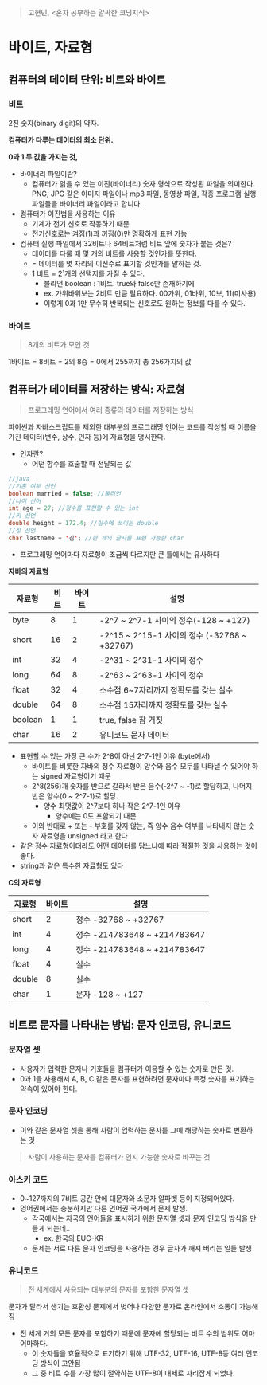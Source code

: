 > 고현민, <혼자 공부하는 얄팍한 코딩지식>

# 바이트, 자료형

## 컴퓨터의 데이터 단위: 비트와 바이트

### 비트

2진 숫자(binary digit)의 약자.

**컴퓨터가 다루는 데이터의 최소 단위.**

**0과 1 두 값을 가지는 것,**

- 바이너리 파일이란?
  - 컴퓨터가 읽을 수 있는 이진(바이너리) 숫자 형식으로 작성된 파일을 의미한다. PNG, JPG 같은 이미지 파일이나 mp3 파일, 동영상 파일, 각종 프로그램 실행 파일들을 바이너리 파일이라고 합니다.
- 컴퓨터가 이진법을 사용하는 이유
  - 기계가 전기 신호로 작동하기 때문
  - 전기신호로는 켜짐(1)과 꺼짐(0)만 명확하게 표현 가능
- 컴퓨터 실행 파일에서 32비트나 64비트처럼 비트 앞에 숫자가 붙는 것은?
  - 데이터를 다룰 때 몇 개의 비트를 사용할 것인가를 뜻한다.
  - = 데이터를 몇 자리의 이진수로 표기할 것인가를 말하는 것.
  - 1 비트 = 2¹개의 선택지를 가질 수 있다.
    - 불리언 boolean : 1비트. true와 false만 존재하기에
    - ex. 가위바위보는 2비트 만큼 필요하다. 00가위, 01바위, 10보, 11(미사용)
    - 이렇게 0과 1만 무수히 반복되는 신호로도 원하는 정보를 다룰 수 있다.

### 바이트

> 8개의 비트가 모인 것

1바이트 = 8비트 = 2의 8승 = 0에서 255까지 총 256가지의 값

## 컴퓨터가 데이터를 저장하는 방식: 자료형

> 프로그래밍 언어에서 여러 종류의 데이터를 저장하는 방식

파이썬과 자바스크립트를 제외한 대부분의 프로그래밍 언어는 코드를 작성할 때 이름을 가진 데이터(변수, 상수, 인자 등)에 자료형을 명시한다.

- 인자란?
  - 어떤 함수를 호출할 때 전달되는 값

```java
//java
//기혼 여부 선언
boolean married = false; //불리언
//나이 선어
int age = 27; //정수를 표현할 수 있는 int
//키 선언
double height = 172.4; //실수에 쓰이는 double
//성 선언
char lastname = '김'; //한 개의 글자를 표현 가능한 char
```

- 프로그래밍 언어마다 자료형이 조금씩 다르지만 큰 틀에서는 유사하다

**자바의 자료형**

| 자료형  | 비트 | 바이트 | 설명                                         |
| ------- | ---- | ------ | -------------------------------------------- |
| byte    | 8    | 1      | -2^7 ~ 2^7-1 사이의 정수(-128 ~ +127)        |
| short   | 16   | 2      | -2^15 ~ 2^15-1 사이의 정수 (-32768 ~ +32767) |
| int     | 32   | 4      | -2^31 ~ 2^31-1 사이의 정수                   |
| long    | 64   | 8      | -2^63 ~ 2^63-1 사이의 정수                   |
| float   | 32   | 4      | 소수점 6~7자리까지 정확도를 갖는 실수        |
| double  | 64   | 8      | 소수점 15자리까지 정확도를 갖는 실수         |
| boolean | 1    | 1      | true, false 참 거짓                          |
| char    | 16   | 2      | 유니코드 문자 데이터                         |

- 표현할 수 있는 가장 큰 수가 2^8이 아닌 2^7-1인 이유 (byte에서)
  - 바이트를 비롯한 자바의 정수 자료형이 양수와 음수 모두를 나타낼 수 있어야 하는 signed 자료형이기 때문
  - 2^8(256)개 숫자를 반으로 갈라서 반은 음수(-2^7 ~ -1)로 할당하고, 나머지 반은 양수(0 ~ 2^7-1)로 할당.
    - 양수 최댓값이 2^7보다 하나 작은 2^7-1인 이유
      - 양수에는 0도 포함되기 때문
  - 이와 반대로 + 또는 - 부호를 갖지 않는, 즉 양수 음수 여부를 나타내지 않는 숫자 자료형을 unsigned 라고 한다
- 같은 정수 자료형이더라도 어떤 데이터를 담느냐에 따라 적절한 것을 사용하는 것이 좋다.
- string과 같은 특수한 자료형도 있다

**C의 자료형**

| 자료형 | 바이트 | 설명                         |
| ------ | ------ | ---------------------------- |
| short  | 2      | 정수 -32768 ~ +32767         |
| int    | 4      | 정수 -214783648 ~ +214783647 |
| long   | 4      | 정수 -214783648 ~ +214783647 |
| float  | 4      | 실수                         |
| double | 8      | 실수                         |
| char   | 1      | 문자 -128 ~ +127             |

## 비트로 문자를 나타내는 방법: 문자 인코딩, 유니코드

### 문자열 셋

- 사용자가 입력한 문자나 기호들을 컴퓨터가 이용할 수 있는 숫자로 만든 것.
- 0과 1을 사용해서 A, B, C 같은 문자를 표현하려면 문자마다 특정 숫자를 표기하는 약속이 있어야 한다.

### 문자 인코딩

- 이와 같은 문자열 셋을 통해 사람이 입력하는 문자를 그에 해당하는 숫자로 변환하는 것

> 사람이 사용하는 문자를 컴퓨터가 인지 가능한 숫자로 바꾸는 것

### 아스키 코드

- 0~127까지의 7비트 공간 안에 대문자와 소문자 알파벳 등이 지정되어있다.
- 영어권에서는 충분하지만 다른 언어권 국가에서 문제 발생.
  - 각국에서는 자국의 언어들을 표시하기 위한 문자열 셋과 문자 인코딩 방식을 만들게 되는데..
    - ex. 한국의 EUC-KR
  - 문제는 서로 다른 문자 인코딩을 사용하는 경우 글자가 깨져 버리는 일들 발생

### 유니코드

> 전 세계에서 사용되는 대부분의 문자를 포함한 문자열 셋

문자가 달라서 생기는 호환성 문제에서 벗어나 다양한 문자로 온라인에서 소통이 가능해짐

- 전 세계 거의 모든 문자를 포함하기 때문에 문자에 할당되는 비트 수의 범위도 어마어마하다.
  - 이 숫자들을 효율적으로 표기하기 위해 UTF-32, UTF-16, UTF-8등 여러 인코딩 방식이 고안됨
  - 그 중 비트 수를 가장 많이 절약하는 UTF-8이 대세로 자리잡게 되었다.

